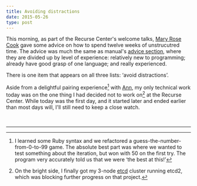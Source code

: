 ```yaml
---
title: Avoiding distractions
date: 2015-05-26
type: post
---
```


This morning, as part of the Recurse Center's welcome talks, [Mary Rose
Cook][mary] gave some advice on how to spend twelve weeks of unstrucutred time.
The advice was much the same as manual's [advice section][rc-advice], where
they are divided up by level of experience: relatively new to programming;
already have good grasp of one language; and really experienced.

There is one item that appears on all three lists: ‘avoid distractions’.

Aside from a delightful pairing experience[^ann-pairing] with [Ann], my only
technical work today was on the one thing I had decided not to work
on[^non-project] at the Recurse Center. While today was the first day, and it started
later and ended earlier than most days will, I'll still need to keep a close watch.

[ann]: http://www.annharter.com/
[mary]: http://maryrosecook.com/
[rc-advice]: https://www.recurse.com/manual#sec-advice

<br />

---

[^ann-pairing]:
    I learned some Ruby syntax and we refactored a
    guess-the-number-from-0-to-99 game. The absolute best part was where we wanted
    to test something about the iteration, but won with 50 on the first try. The
    program very accurately told us that we were ‘the best at this!’

[^non-project]:
    On the bright side, I finally got my 3-node [etcd] cluster running etcd2,
    which was blocking further progress on that project.

[etcd]: https://github.com/coreos/etcd
